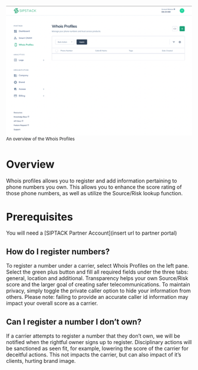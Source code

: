 ![Whois](./Whois.png)
<sup> An overview of the Whois Profiles</sup>

# Overview 
Whois profiles allows you to register and add information pertaining to phone numbers you own. This allows you to enhance the score rating of those phone numbers, as well as utilize the Source/Risk lookup function. 
# Prerequisites
You will need a [SIPTACK Partner Account](insert url to partner portal) 

## How do I register numbers? 
To register a number under a carrier, select Whois Profiles on the left pane. Select the green plus button and fill all required fields under the three tabs: general, location and additional. Transparency helps your own Source/Risk score and the larger goal of creating  safer telecommunications. To maintain privacy, simply toggle the private caller option to hide your information from others. Please note: failing to provide an accurate caller id information may impact your overall score as a carrier.
 
## Can I register a number I don’t own?
If a carrier attempts to register a number that they don’t own, we will be notified when the rightful owner signs up to register. Disciplinary actions will be sanctioned as seen fit, for example, lowering the score of the carrier for deceitful actions. This not impacts the carrier, but can also impact of it’s clients, hurting brand image. 

